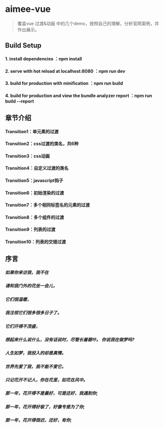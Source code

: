 # aimee-vue

> 覆盖vue 过渡&动画 中的几个demo，按照自己的理解，分析官网案例，并作出展示。

## Build Setup

#### 1. install dependencies ：npm install

#### 2. serve with hot reload at localhost:8080 ：npm run dev

#### 3. build for production with minification ：npm run build

#### 4. build for production and view the bundle analyzer report ：npm run build --report


## 章节介绍

#### Transition1：单元素的过渡

#### Transition2：css过渡的类名，共6种

#### Transition3：css动画

#### Transition4：自定义过渡的类名

#### Transition5：javascript钩子

#### Transition6：初始渲染的过渡

#### Transition7：多个相同标签名的元素的过渡

#### Transition8：多个组件的过渡

#### Transition9：列表的过渡

#### Transition10：列表的交错过渡

## 序言

##### 如果你来访我，我不在
##### 请和我门外的花坐一会儿，
##### 它们很温暖，
##### 我注视它们很多很多日子了。
##### 它们开得不茂盛，
##### 想起来什么说什么，没有话说时，尽管长着碧叶。 你说我在做梦吗?
##### 人生如梦，我投入的却是真情。
##### 世界先爱了我，我不能不爱它。
##### 只记花开不记人，你在花里，如花在风中。
##### 那一年，花开得不是最好，可是还好，我遇到你;
##### 那一年，花开得好极了，好像专是为了你;
##### 那一年，花开得很迟，还好，有你;
